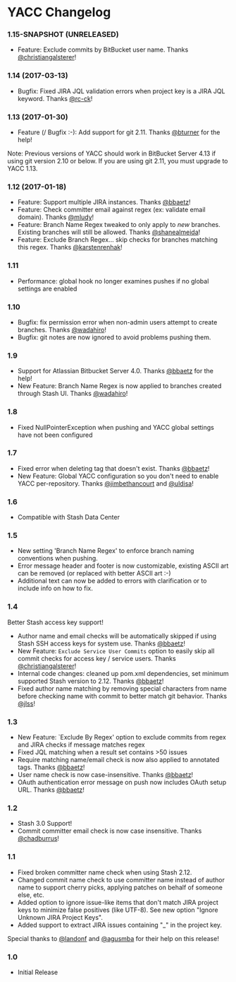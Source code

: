 # YACC Changelog

### 1.15-SNAPSHOT (UNRELEASED)

* Feature: Exclude commits by BitBucket user name. Thanks [@christiangalsterer](https://github.com/christiangalsterer)! 

### 1.14 (2017-03-13)

* Bugfix: Fixed JIRA JQL validation errors when project key is a JIRA JQL keyword. Thanks [@rc-ck](https://github.com/rc-ck)! 

### 1.13 (2017-01-30)

* Feature (/ Bugfix :-): Add support for git 2.11. Thanks [@bturner](https://github.com/bturner) for the help!

Note: Previous versions of YACC should work in BitBucket Server 4.13 if using git version 2.10 or below. If you are using git 2.11, you must upgrade to YACC 1.13.

### 1.12 (2017-01-18)

* Feature: Support multiple JIRA instances. Thanks [@bbaetz](https://github.com/bbaetz)!
* Feature: Check committer email against regex (ex: validate email domain). Thanks [@mludy](https://github.com/mludy)!
* Feature: Branch Name Regex tweaked to only apply to _new_ branches. Existing branches will still be allowed.
Thanks [@shanealmeida](https://github.com/shanealmeida)!
* Feature: Exclude Branch Regex... skip checks for branches matching this regex. Thanks [@karstenrenhak](https://github.com/karstenrenhak)!

### 1.11

* Performance: global hook no longer examines pushes if no global settings are enabled

### 1.10

* Bugfix: fix permission error when non-admin users attempt to create branches. Thanks [@wadahiro](https://github.com/wadahiro)! 
* Bugfix: git notes are now ignored to avoid problems pushing them.

### 1.9

* Support for Atlassian Bitbucket Server 4.0. Thanks [@bbaetz](https://github.com/bbaetz) for the help!
* New Feature: Branch Name Regex is now applied to branches created through Stash UI. Thanks [@wadahiro](https://github.com/wadahiro)!

### 1.8

* Fixed NullPointerException when pushing and YACC global settings have not been configured

### 1.7

* Fixed error when deleting tag that doesn't exist. Thanks [@bbaetz](https://github.com/bbaetz)!
* New Feature: Global YACC configuration so you don't need to enable YACC per-repository. Thanks [@jimbethancourt](https://github.com/jimbethancourt) and [@uldisa](https://github.com/uldisa)!

### 1.6

* Compatible with Stash Data Center

### 1.5 

* New setting 'Branch Name Regex' to enforce branch naming conventions when pushing.
* Error message header and footer is now customizable, existing ASCII art can be removed (or replaced with better ASCII art :-)
* Additional text can now be added to errors with clarification or to include info on how to fix.

### 1.4

Better Stash access key support!

* Author name and email checks will be automatically skipped if using Stash SSH access keys for system use. Thanks [@bbaetz](https://github.com/bbaetz)!
* New Feature: `Exclude Service User Commits` option to easily skip all commit checks for access key / service users. Thanks [@christiangalsterer](https://github.com/christiangalsterer)!
* Internal code changes: cleaned up pom.xml dependencies, set minimum supported Stash version to 2.12. Thanks [@bbaetz](https://github.com/bbaetz)!
* Fixed author name matching by removing special characters from name before checking name with
commit to better match git behavior. Thanks [@jlss](https://github.com/jlss)!

### 1.3

* New Feature: `Exclude By Regex' option to exclude commits from regex and JIRA checks if message matches regex
* Fixed JQL matching when a result set contains >50 issues
* Require matching name/email check is now also applied to annotated tags. Thanks [@bbaetz](https://github.com/bbaetz)!
* User name check is now case-insensitive. Thanks [@bbaetz](https://github.com/bbaetz)!
* OAuth authentication error message on push now includes OAuth setup URL. Thanks [@bbaetz](https://github.com/bbaetz)!

### 1.2

* Stash 3.0 Support!
* Commit committer email check is now case insensitive. Thanks [@chadburrus](https://github.com/chadburrus)!

### 1.1

* Fixed broken committer name check when using Stash 2.12.
* Changed commit name check to use committer name instead of author name to support cherry picks, applying patches on behalf of someone else, etc.
* Added option to ignore issue-like items that don't match JIRA project keys to minimize false positives (like UTF-8). See new option "Ignore Unknown JIRA Project Keys".
* Added support to extract JIRA issues containing "_" in the project key.

Special thanks to [@landonf](https://github.com/landonf) and [@agusmba](https://github.com/agusmba) for their help on this release!

### 1.0

* Initial Release
